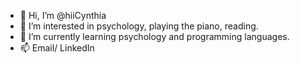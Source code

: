 - 👋 Hi, I’m @hiiCynthia
- 👀 I’m interested in psychology, playing the piano, reading.
- 🌱 I’m currently learning psychology and programming languages.
- 📫 Email/ LinkedIn

<!---
hiiCynthia/hiiCynthia is a ✨ special ✨ repository because its `README.md` (this file) appears on your GitHub profile.
You can click the Preview link to take a look at your changes.
--->
